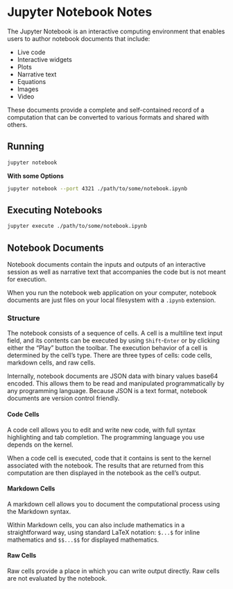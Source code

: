# Jupyter Notebook Notes

The Jupyter Notebook is an interactive computing environment that enables users to author notebook documents that include:

- Live code
- Interactive widgets
- Plots
- Narrative text
- Equations
- Images
- Video

These documents provide a complete and self-contained record of a computation that can be converted to various formats and shared with others.

## Running

```sh
jupyter notebook
```

**With some Options**

```sh
jupyter notebook --port 4321 ./path/to/some/notebook.ipynb
```

## Executing Notebooks

```sh
jupyter execute ./path/to/some/notebook.ipynb
```

## Notebook Documents

Notebook documents contain the inputs and outputs of an interactive session as well as narrative text that accompanies the code but is not meant for execution.

When you run the notebook web application on your computer, notebook documents are just files on your local filesystem with a `.ipynb` extension.

### Structure

The notebook consists of a sequence of cells. A cell is a multiline text input field, and its contents can be executed by using `Shift`-`Enter` or by clicking either the “Play” button the toolbar. The execution behavior of a cell is determined by the cell’s type. There are three types of cells: code cells, markdown cells, and raw cells.

Internally, notebook documents are JSON data with binary values base64 encoded. This allows them to be read and manipulated programmatically by any programming language. Because JSON is a text format, notebook documents are version control friendly.

#### Code Cells

A code cell allows you to edit and write new code, with full syntax highlighting and tab completion. The programming language you use depends on the kernel.

When a code cell is executed, code that it contains is sent to the kernel associated with the notebook. The results that are returned from this computation are then displayed in the notebook as the cell’s output.

#### Markdown Cells

A markdown cell allows you to document the computational process using the Markdown syntax.

Within Markdown cells, you can also include mathematics in a straightforward way, using standard LaTeX notation: `$...$` for inline mathematics and `$$...$$` for displayed mathematics.

#### Raw Cells

Raw cells provide a place in which you can write output directly. Raw cells are not evaluated by the notebook.
